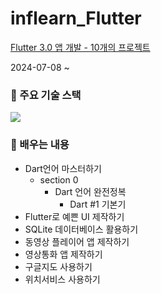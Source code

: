 # inflearn_Flutter

[Flutter 3.0 앱 개발 - 10개의 프로젝트](https://www.inflearn.com/course/%ED%94%8C%EB%9F%AC%ED%84%B0-%ED%94%84%EB%A1%9C%EC%A0%9D%ED%8A%B8#)

2024-07-08 ~ 

### 📌 주요 기술 스택
<div style="display:flex;">
    <img src="https://img.shields.io/badge/Dart-0175C2?style=flat-square&logo=Dart&logoColor=white"/>
</div>

### 📌 배우는 내용
- Dart언어 마스터하기
    - section 0
        - Dart 언어 완전정복  
            - Dart #1 기본기
- Flutter로 예쁜 UI 제작하기
- SQLite 데이터베이스 활용하기
- 동영상 플레이어 앱 제작하기
- 영상통화 앱 제작하기
- 구글지도 사용하기
- 위치서비스 사용하기